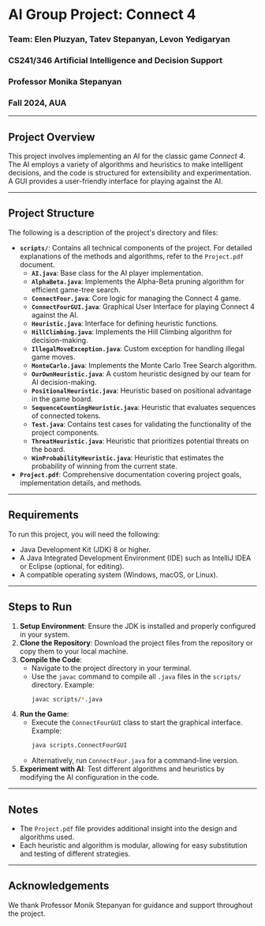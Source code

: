 # AI Group Project: Connect 4

### Team: Elen Pluzyan, Tatev Stepanyan, Levon Yedigaryan
### CS241/346 Artificial Intelligence and Decision Support
### Professor Monika Stepanyan
### Fall 2024, AUA

---

## Project Overview
This project involves implementing an AI for the classic game *Connect 4*. The AI employs a variety of algorithms and heuristics to make intelligent decisions, and the code is structured for extensibility and experimentation. A GUI provides a user-friendly interface for playing against the AI.

---

## Project Structure
The following is a description of the project's directory and files:

- **`scripts/`**: Contains all technical components of the project. For detailed explanations of the methods and algorithms, refer to the `Project.pdf` document.
    - **`AI.java`**: Base class for the AI player implementation.
    - **`AlphaBeta.java`**: Implements the Alpha-Beta pruning algorithm for efficient game-tree search.
    - **`ConnectFour.java`**: Core logic for managing the Connect 4 game.
    - **`ConnectFourGUI.java`**: Graphical User Interface for playing Connect 4 against the AI.
    - **`Heuristic.java`**: Interface for defining heuristic functions.
    - **`HillClimbing.java`**: Implements the Hill Climbing algorithm for decision-making.
    - **`IllegalMoveException.java`**: Custom exception for handling illegal game moves.
    - **`MonteCarlo.java`**: Implements the Monte Carlo Tree Search algorithm.
    - **`OurOwnHeuristic.java`**: A custom heuristic designed by our team for AI decision-making.
    - **`PositionalHeuristic.java`**: Heuristic based on positional advantage in the game board.
    - **`SequenceCountingHeuristic.java`**: Heuristic that evaluates sequences of connected tokens.
    - **`Test.java`**: Contains test cases for validating the functionality of the project components.
    - **`ThreatHeuristic.java`**: Heuristic that prioritizes potential threats on the board.
    - **`WinProbabilityHeuristic.java`**: Heuristic that estimates the probability of winning from the current state.
- **`Project.pdf`**: Comprehensive documentation covering project goals, implementation details, and methods.

---

## Requirements
To run this project, you will need the following:
- Java Development Kit (JDK) 8 or higher.
- A Java Integrated Development Environment (IDE) such as IntelliJ IDEA or Eclipse (optional, for editing).
- A compatible operating system (Windows, macOS, or Linux).

---

## Steps to Run
1. **Setup Environment**: Ensure the JDK is installed and properly configured in your system.
2. **Clone the Repository**: Download the project files from the repository or copy them to your local machine.
3. **Compile the Code**:
   - Navigate to the project directory in your terminal.
   - Use the `javac` command to compile all `.java` files in the `scripts/` directory. Example:
     ```bash
     javac scripts/*.java
     ```
4. **Run the Game**:
   - Execute the `ConnectFourGUI` class to start the graphical interface. Example:
     ```bash
     java scripts.ConnectFourGUI
     ```
   - Alternatively, run `ConnectFour.java` for a command-line version.
5. **Experiment with AI**: Test different algorithms and heuristics by modifying the AI configuration in the code.

---

## Notes
- The `Project.pdf` file provides additional insight into the design and algorithms used.
- Each heuristic and algorithm is modular, allowing for easy substitution and testing of different strategies.

---

## Acknowledgements
We thank Professor Monik Stepanyan for guidance and support throughout the project.
